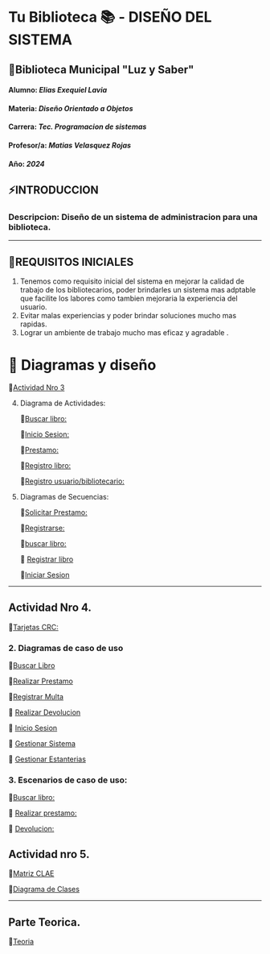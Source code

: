 # Tu Biblioteca :books: - DISEÑO DEL SISTEMA #


## :small_orange_diamond:Biblioteca Municipal "Luz y Saber" 
#### Alumno: *Elias Exequiel Lavia*
#### Materia: *Diseño Orientado a Objetos*
#### Carrera: *Tec. Programacion de sistemas*
#### Profesor/a: *Matias Velasquez Rojas*
#### Año: *2024*



## :zap:INTRODUCCION
### Descripcion: Diseño de un sistema de administracion para una biblioteca.
***
## :small_orange_diamond:REQUISITOS INICIALES

1)	Tenemos como requisito inicial del sistema en mejorar la calidad de trabajo de los bibliotecarios, poder brindarles un sistema mas adptable que facilite los labores como tambien mejoraria la experiencia del usuario.
2)	Evitar malas experiencias y poder brindar soluciones mucho mas rapidas.
3)	Lograr un ambiente de trabajo mucho mas eficaz y agradable .

# :arrow_down_small: Diagramas y diseño
:link:[Actividad Nro 3](https://docs.google.com/document/d/1Qp6hNQUvrO1Xh43iwDOPItIw5hxiTVbc/edit?usp=drive_link&ouid=107823519741972166430&rtpof=true&sd=true)

4. Diagrama de Actividades:

      :link:[Buscar libro:](https://drive.google.com/file/d/1Y7UTv1fUF22jOzpEatqrmhek0wpq07lf/view?usp=drive_link)
      
      :link:[Inicio Sesion:](https://drive.google.com/file/d/1oyLenYA3OzGsHqdhCcTl4pLmw94rI1bl/view?usp=drive_link)

      :link:[Prestamo:](https://drive.google.com/file/d/1JcwfSAi2LRwyRd4fYu-Pokqee2UxRSFY/view?usp=drive_link)

      :link:[Registro libro:](https://drive.google.com/file/d/14-b3tx4K5TtzDMLiMCk5iFgnkbRqbImS/view?usp=drive_link)

      :link:[Registro usuario/bibliotecario:](https://drive.google.com/file/d/1yWG8sQvtVZRL6mnzpneSx6hhfUzMNQuG/view?usp=drive_link)


 5. Diagramas de Secuencias:

    :link:[Solicitar Prestamo:](https://drive.google.com/file/d/1_i0ykkEcY_KTJ-xVO_FLYibgMEAZxQfC/view?usp=drive_link)

      :link:[Registrarse:](https://drive.google.com/file/d/1pk8W17O4hH0SSrBy3BYwDllnd86iBHDx/view?usp=drive_link)

      :link:[buscar libro:](https://drive.google.com/file/d/1guMb9DLldot1Fwc9tJtYx1jvN3wEXLE1/view?usp=drive_link)
    
      :link: [Registrar libro](https://drive.google.com/file/d/1iAUcOSKppGaDCpQ-uwtalXfV_cMheUj7/view?usp=sharing)

       :link:[Iniciar Sesion](https://drive.google.com/file/d/1hRZybBOnW0lNgdwUfm2aqrt3g5j7fM7c/view?usp=sharing)
   
***


## Actividad Nro 4.

:link:[Tarjetas CRC:](https://drive.google.com/file/d/1IJoEIDM9eljXWxspZafo-gLZGjmy2QXL/view?usp=sharing)

### 2. Diagramas de caso de uso
   
:link:[Buscar Libro](https://drive.google.com/file/d/1qmoEpMjHDosjQLPPsoZu1B-FS5KCFhZg/view?usp=drive_link)

:link:[Realizar Prestamo](https://drive.google.com/file/d/1TjBqem7N34lnJ5OcCKzWQPrOuIWuMMMJ/view?usp=drive_link)
 
  :link:[Registrar Multa](https://drive.google.com/file/d/1U1bZcDRcG16eNgm1q_3auezleRcy_4b2/view?usp=drive_link)
  
  :link: [Realizar Devolucion](https://drive.google.com/file/d/1iu3GNAOv3yYQMw7A9b1GCMs9J60kzFyL/view?usp=drive_link)
  
  :link: [Inicio Sesion](https://drive.google.com/file/d/1-_-FZdKorsQArgvGuddEIP8lCnDErcLp/view?usp=drive_link)
  
 :link:  [Gestionar Sistema](https://drive.google.com/file/d/15zoInXSC16iR-gbm8kma1cinulSHLUDA/view?usp=sharing)
  
  :link: [Gestionar Estanterias](https://drive.google.com/file/d/1mo4cWB6TnXdNmtvZ-UaELt_Jy7ve7vRm/view?usp=drive_link)
  
   
### 3. Escenarios de caso de uso:

   :link:[Buscar libro:](https://docs.google.com/spreadsheets/d/1nNJW64TALeI7IafefapFRiij8XQjeipf/edit?usp=drive_link&ouid=107823519741972166430&rtpof=true&sd=true)

  :link: [Realizar prestamo:](https://docs.google.com/spreadsheets/d/1WE3AQyxqIU0GEVOzi98PDYIpI2DlJEEq/edit?usp=drive_link&rtpof=true&sd=true)

  :link: [Devolucion:](https://docs.google.com/spreadsheets/d/1Vew6IvrnXxGvIQ31BXdbCIDQwfCvSR-R/edit?usp=drive_link&rtpof=true&sd=true)

  ## Actividad nro 5.

:link:[Matriz CLAE](https://docs.google.com/spreadsheets/d/13DYqovR8XBa98I7tNi9c6n_8Vu-RePy7/edit?usp=sharing&ouid=107823519741972166430&rtpof=true&sd=true)

:link:[Diagrama de Clases](https://drive.google.com/file/d/16V6FEHywA3oYAP07dxAyf7sJyU3MsT8P/view?usp=sharing)
***

## Parte Teorica.

:link:[Teoria](https://docs.google.com/document/d/1e8AZtHIAGR4ZRmO8Rsm9i-loXM81S8k8/edit?usp=sharing&ouid=107823519741972166430&rtpof=true&sd=true)


  


      

   

    


